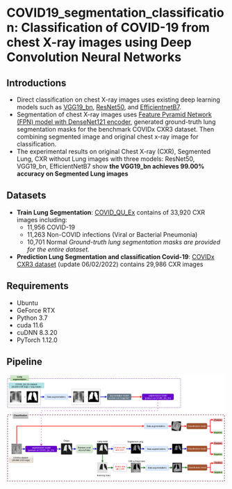 # COVID19_segmentation_classification: Classification of COVID-19 from chest X-ray images using Deep Convolution Neural Networks
## Introductions
-  Direct classification on chest X-ray images uses existing deep learning models such as [VGG19_bn](https://arxiv.org/pdf/1409.1556.pdf), [ResNet50](https://www.cv-foundation.org/openaccess/content_cvpr_2016/papers/He_Deep_Residual_Learning_CVPR_2016_paper.pdf), and [EfficientnetB7](https://arxiv.org/pdf/1905.11946.pdf).
 - Segmentation of chest X-ray images uses [Feature Pyramid Network (FPN) model with DenseNet121 encoder](https://arxiv.org/pdf/1612.03144.pdf), generated ground-truth lung segmentation masks for the benchmark COVIDx CXR3 dataset. Then combining segmented image and original chest x-ray image for classification.
 - The experimental results on original Chest X-ray (CXR), Segmented Lung, CXR without Lung images with three models: ResNet50, VGG19_bn, EfficientNetB7 show **the VGG19_bn achieves 99.00% accuracy on Segmented Lung images** 
## Datasets
- **Train Lung Segmentation**: [COVID_QU_Ex](https://www.sciencedirect.com/science/article/pii/S0010482521007964) contains of 33,920 CXR images including:
  - 11,956 COVID-19
  - 11,263 Non-COVID infections (Viral or Bacterial Pneumonia)
  - 10,701 Normal 
*Ground-truth lung segmentation masks are provided for the entire dataset.*
- **Prediction Lung Segmentation and classification Covid-19**: [COVIDx CXR3 dataset](https://www.nature.com/articles/s41598-020-76550-z) (update 06/02/2022) contains 29,986 CXR images
## Requirements
- Ubuntu
- GeForce RTX
- Python 3.7
- cuda 11.6
- cuDNN 8.3.20
- PyTorch 1.12.0

## Pipeline
![The pipeline of the segmentation-classification](https://github.com/loan1/COVID19-segmentation_classification/blob/main/images/pipeline.png)


